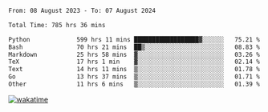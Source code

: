 <!--START_SECTION:waka-->

```txt
From: 08 August 2023 - To: 07 August 2024

Total Time: 785 hrs 36 mins

Python             599 hrs 11 mins ██████████████████▓░░░░░░   75.21 %
Bash               70 hrs 21 mins  ██▒░░░░░░░░░░░░░░░░░░░░░░   08.83 %
Markdown           25 hrs 58 mins  ▓░░░░░░░░░░░░░░░░░░░░░░░░   03.26 %
TeX                17 hrs 1 min    ▓░░░░░░░░░░░░░░░░░░░░░░░░   02.14 %
Text               14 hrs 11 mins  ▒░░░░░░░░░░░░░░░░░░░░░░░░   01.78 %
Go                 13 hrs 37 mins  ▒░░░░░░░░░░░░░░░░░░░░░░░░   01.71 %
Other              11 hrs 6 mins   ▒░░░░░░░░░░░░░░░░░░░░░░░░   01.39 %
```

<!--END_SECTION:waka-->
[![wakatime](https://wakatime.com/badge/user/5f89a63a-5294-4958-ad30-2b3455e63f2a.svg)](https://wakatime.com/@5f89a63a-5294-4958-ad30-2b3455e63f2a)
